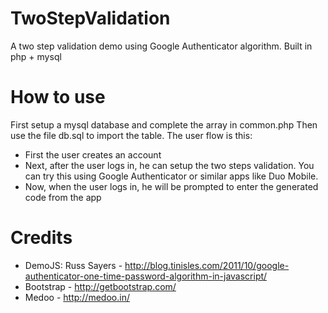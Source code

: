 # TwoStepValidation
A two step validation demo using Google Authenticator algorithm. Built in php + mysql

# How to use
First setup a mysql database and complete the array in common.php
Then use the file db.sql to import the table.
The user flow is this:
* First the user creates an account
* Next, after the user logs in, he can setup the two steps validation. You can try this using Google Authenticator or similar apps like Duo Mobile.
* Now, when the user logs in, he will be prompted to enter the generated code from the app 

# Credits 
* DemoJS: Russ Sayers - http://blog.tinisles.com/2011/10/google-authenticator-one-time-password-algorithm-in-javascript/
* Bootstrap - http://getbootstrap.com/
* Medoo - http://medoo.in/
